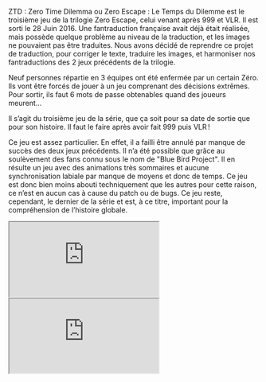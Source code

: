 ZTD : Zero Time Dilemma ou Zero Escape : Le Temps du Dilemme est le troisième jeu de la trilogie Zero Escape, celui venant après 999 et VLR. Il est sorti le 28 Juin 2016. Une fantraduction française avait déjà était réalisée, mais possède quelque problème au niveau de la traduction, et les images ne pouvaient pas être traduites. Nous avons décidé de reprendre ce projet de traduction, pour corriger le texte, traduire les images, et harmoniser nos fantraductions des 2 jeux précédents de la trilogie.

Neuf personnes répartie en 3 équipes ont été enfermée par un certain Zéro. Ils vont être forcés de jouer à un jeu comprenant des décisions extrêmes. Pour sortir, ils faut 6 mots de passe obtenables quand des joueurs meurent…

Il s’agit du troisième jeu de la série, que ça soit pour sa date de sortie que pour son histoire. Il faut le faire après avoir fait 999 puis VLR !

Ce jeu est assez particulier. En effet, il a failli être annulé par manque de succès des deux jeux précédents. Il n’a été possible que grâce au soulèvement des fans connu sous le nom de "Blue Bird Project". Il en résulte un jeu avec des animations très sommaires et aucune synchronisation labiale par manque de moyens et donc de temps. Ce jeu est donc bien moins abouti techniquement que les autres pour cette raison, ce n’est en aucun cas à cause du patch ou de bugs. Ce jeu reste, cependant, le dernier de la série et est, à ce titre, important pour la compréhension de l’histoire globale.

<iframe src="https://www.youtube.com/embed/woAgPkS5IIc"></iframe>

<iframe src="https://store.steampowered.com/widget/311240/"></iframe>